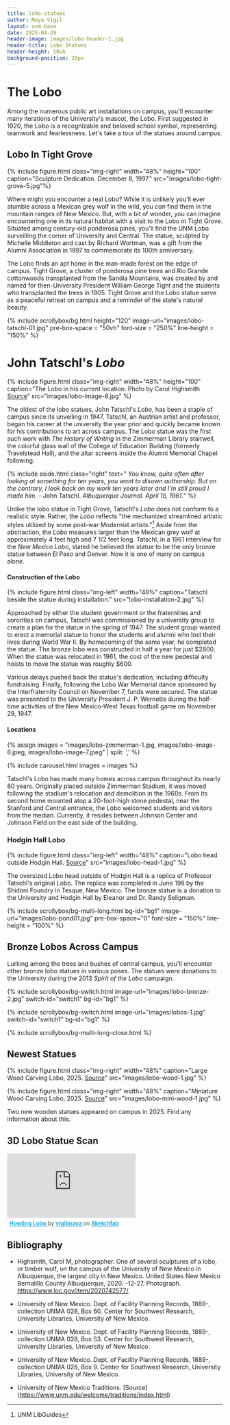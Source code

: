 ```yaml
---
title: lobo-statues
author: Maya Vigil
layout: unm-base
date: 2025-04-29
header-image: images/lobo-header-1.jpg
header-title: Lobo Statues
header-height: 50vh
background-position: 20px
---
```



# The Lobo

Among the numerous public art installations on campus, you'll encounter many iterations of the University's mascot, the Lobo. First suggested in 1920, the Lobo is a recognizable and beloved school symbol, representing teamwork and fearlessness. Let's take a tour of the statues around campus.

## Lobo In Tight Grove

{% include figure.html class="img-right" width="48%" height="100" caption="Sculpture Dedication. December 8, 1997." src="images/lobo-tight-grove-5.jpg"%} 

Where might you encounter a real Lobo? While it is unlikely you'll ever stumble across a Mexican grey wolf in the wild, you _can_ find them in the mountain ranges of New Mexico. But, with a bit of wonder, you can imagine encountering one in its natural habitat with a visit to the Lobo in Tight Grove. Situated among century-old ponderosa pines, you'll find the UNM Lobo surveilling the corner of University and Central. The statue, sculpted by Michelle Middleton and cast by Richard Wortman, was a gift from the Alumni Association in 1997 to commemorate its 100th anniversary. 

The Lobo finds an apt home in the man-made forest on the edge of campus. Tight Grove, a cluster of ponderosa pine trees and Rio Grande cottonwoods transplanted from the Sandia Mountains, was created by and named for then-University President William George Tight and the students who transplanted the trees in 1905. Tight Grove and the Lobo statue serve as a peaceful retreat on campus and a reminder of the state's natural beauty. 
 
{% include scrollybox/bg.html
  height="120"
  image-url="images/lobo-tatschl-01.jpg"
  pre-box-space = "50vh"
  font-size = "250%"
  line-height = "150%"
%}


# John Tatschl's _Lobo_ 

{% include figure.html class="img-right" width="48%" height="100" caption="The Lobo in his current location. Photo by Carol Highsmith [Source](https://www.loc.gov/resource/highsm.65937/)" src="images/lobo-image-8.jpg" %}  

The oldest of the lobo statues, John Tatschl's _Lobo_, has been a staple of campus since its unveiling in 1947. Tatschl, an Austrian artist and professor, began his career at the university the year prior and quickly became known for his contributions to art across campus. The Lobo statue was the first such work with _The History of Writing_ in the Zimmerman Library stairwell, the colorful glass wall of the College of Education Building (formerly Travelstead Hall), and the altar screens inside the Alumni Memorial Chapel following. 

{% include aside.html class="right" text="
_You know, quite often after looking at something for ten years, you want to disown authorship. But on the contrary, I look back on my work ten years later and I'm still proud I made him._ - John Tatschl. _Albuquerque Journal. April 15, 1961._" %}

Unlike the lobo statue in Tight Grove, Tatschl's _Lobo_ does not conform to a realistic style. Rather, the _Lobo_ reflects "the mechanized streamlined artistic styles utilized by some post-war Modernist artists."[^note1] Aside from the abstraction, the _Lobo_ measures larger than the Mexican grey wolf at approximately 4 feet high and 7 1/2 feet long. Tatschl, in a 1961 interview for the _New Mexico Lobo_, stated he believed the statue to be the only bronze statue between El Paso and Denver. Now it is one of many on campus alone. 
[^note1]: UNM LibGuides
#### Construction of the Lobo

{% include figure.html class="img-left" width="48%" caption="Tatschl beside the statue during installation." src="lobo-installation-2.jpg" %}

Approached by either the student government or the fraternities and sororities on campus, Tatschl was commissioned by a university group to create a plan for the statue in the spring of 1947. The student group wanted to erect a memorial statue to honor the students and alumni who lost their lives during World War II. By homecoming of the same year, he completed the statue. The bronze lobo was constructed in half a year for just $2800. When the statue was relocated in 1961, the cost of the new pedestal and hoists to move the statue was roughly $600. 

Various delays pushed back the statue's dedication, including difficulty fundraising. Finally, following the Lobo War Memorial dance sponsored by the Interfraternity Council on November 7, funds were secured. The statue was presented to the University President J. P. Wernette during the half-time activities of the New Mexico-West Texas football game on November 29, 1947.

#### Locations

{% assign images = 
"images/lobo-zimmerman-1.jpg,
images/lobo-image-6.jpeg,
images/lobo-image-7.jpeg" | split: ','
%}

{% include carousel.html
images = images 
%}

Tatschl's Lobo has made many homes across campus throughout its nearly 80 years. Originally placed outside Zimmerman Stadium, it was moved following the stadium's relocation and demolition in the 1960s. From its second home mounted atop a 20-foot-high stone pedestal, near the Stanford and Central entrance, the Lobo welcomed students and visitors from the median. Currently, it resides between Johnson Center and Johnson Field on the east side of the building. 

### Hodgin Hall Lobo

{% include figure.html class="img-left" width="48%" caption="Lobo head outside Hodgin Hall. [Source](https://econtent.unm.edu/digital/collection/ULPhotoImag/id/3474/rec/3)" src="images/lobo-head-1.jpg" %}

The oversized Lobo head outside of Hodgin Hall is a replica of Professor Tatschl's original Lobo. The replica was completed in June 198 by the Shidoni Foundry in Tesque, New Mexico. The bronze statue is a donation to the University and Hodgin Hall by Eleanor and Dr. Randy Seligman. 

<!-- this is an unclosed div that needs to be closed with bg-multi-long-close-->
{% include scrollybox/bg-multi-long.html
  bg-id="bg1"
  image-url="images/lobo-pond01.jpg"
  pre-box-space="0"
  font-size = "150%"
  line-height = "100%"
%}

## Bronze Lobos Across Campus
Lurking among the trees and bushes of central campus, you'll encounter other bronze lobo statues in various poses. The statues were donations to the University during the 2013 _Spirit of the Lobo_ campaign. 

{% include scrollybox/bg-switch.html
  image-url="images/lobo-bronze-2.jpg"
  switch-id="switch1"
  bg-id="bg1"
%}

{% include scrollybox/bg-switch.html
  image-url="images/lobos-1.jpg"
  switch-id="switch1"
  bg-id="bg1"
%}

{% include scrollybox/bg-multi-long-close.html %}


## Newest Statues 

{% include figure.html class="img-right" width="48%" caption="Large Wood Carving Lobo, 2025. [Source](https://econtent.unm.edu/digital/collection/ULPhotoImag/id/3474/rec/3)" src="images/lobo-wood-1.jpg" %}

{% include figure.html class="img-right" width="48%" caption="Miniature Wood Carving Lobo, 2025. [Source](https://econtent.unm.edu/digital/collection/ULPhotoImag/id/3474/rec/3)" src="images/lobo-mini-wood-1.jpg" %}

Two new wooden statues appeared on campus in 2025. Find any information about this.

## 3D Lobo Statue Scan 
<div class="sketchfab-embed-wrapper"> <iframe title="Howling Lobo" frameborder="0" allowfullscreen mozallowfullscreen="true" webkitallowfullscreen="true" allow="autoplay; fullscreen; xr-spatial-tracking" xr-spatial-tracking execution-while-out-of-viewport execution-while-not-rendered web-share src="https://sketchfab.com/models/c7d2cc4c74c64067aac7000e5b4ef069/embed"> </iframe> <p style="font-size: 13px; font-weight: normal; margin: 5px; color: #4A4A4A;"> <a href="https://sketchfab.com/3d-models/howling-lobo-c7d2cc4c74c64067aac7000e5b4ef069?utm_medium=embed&utm_campaign=share-popup&utm_content=c7d2cc4c74c64067aac7000e5b4ef069" target="_blank" rel="nofollow" style="font-weight: bold; color: #1CAAD9;"> Howling Lobo </a> by <a href="https://sketchfab.com/vigilmaya?utm_medium=embed&utm_campaign=share-popup&utm_content=c7d2cc4c74c64067aac7000e5b4ef069" target="_blank" rel="nofollow" style="font-weight: bold; color: #1CAAD9;"> vigilmaya </a> on <a href="https://sketchfab.com?utm_medium=embed&utm_campaign=share-popup&utm_content=c7d2cc4c74c64067aac7000e5b4ef069" target="_blank" rel="nofollow" style="font-weight: bold; color: #1CAAD9;">Sketchfab</a></p></div>

## Bibliography

- Highsmith, Carol M, photographer. One of several sculptures of a lobo, or timber wolf, on the campus of the University of New Mexico in Albuquerque, the largest city in New Mexico. United States New Mexico Bernalillo County Albuquerque, 2020. -12-27. Photograph. https://www.loc.gov/item/2020742577/.

- University of New Mexico. Dept. of Facility Planning Records, 1889-, collection UNMA 028, Box  60. Center for Southwest Research, University Libraries, University of New Mexico.

- University of New Mexico. Dept. of Facility Planning Records, 1889-, collection UNMA 028, Box  53. Center for Southwest Research, University Libraries, University of New Mexico.

- University of New Mexico. Dept. of Facility Planning Records, 1889-, collection UNMA 028, Box  9. Center for Southwest Research, University Libraries, University of New Mexico.

- University of New Mexico Traditions. [Source] (https://www.unm.edu/welcome/traditions/index.html)
